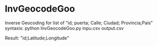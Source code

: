 InvGeocodeGoo
=============

Inverse Geocoding for list of "id; puerta; Calle; Ciudad; Provincia;País" 
syntaxis:
python InvGeocodeGoo.py inpu.csv output.csv

Result:
"id;Latitude;Longitude"

